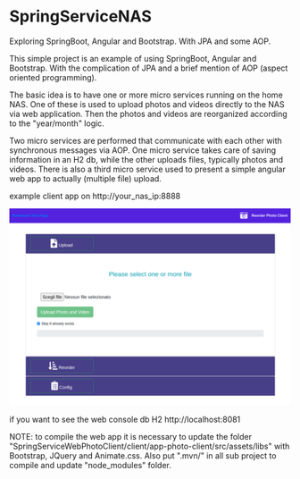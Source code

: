 # SpringServiceNAS
Exploring SpringBoot, Angular and Bootstrap. With JPA and some AOP.

This simple project is an example of using SpringBoot, Angular and Bootstrap. With the complication of 
JPA and a brief mention of AOP (aspect oriented programming).

The basic idea is to have one or more micro services running on the home NAS. One of these is used to 
upload photos and videos directly to the NAS via web application. Then the photos and videos are 
reorganized according to the "year/month" logic.

Two micro services are performed that communicate with each other with synchronous messages via AOP. 
One micro service takes care of saving information in an H2 db, while the other uploads files, 
typically photos and videos. 
There is also a third micro service used to present a simple angular web app to actually (multiple file) upload.


example client app on http://your_nas_ip:8888

![image info](./image/app.png)

if you want to see the web console db H2 http://localhost:8081

NOTE: to compile the web app it is necessary to update the folder "SpringServiceWebPhotoClient/client/app-photo-client/src/assets/libs" with Bootstrap, JQuery and Animate.css. Also put ".mvn/" in all sub project to compile and update "node_modules" folder.
